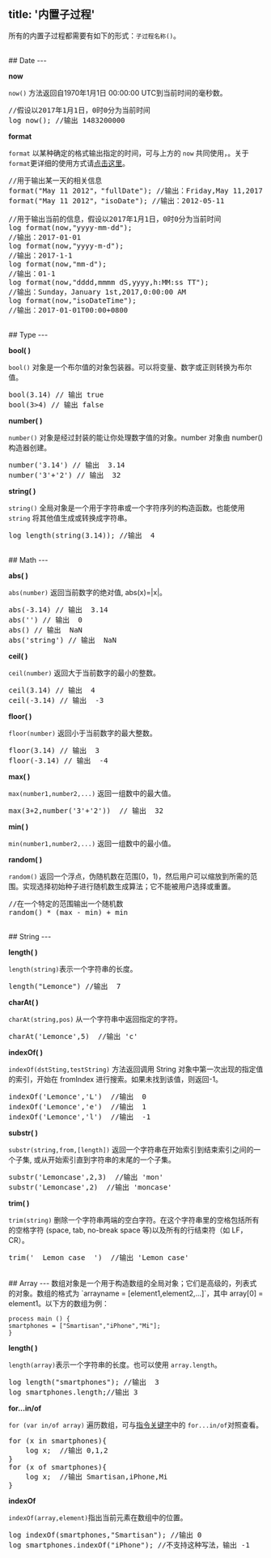 title: '内置子过程'
---
所有的内置子过程都需要有如下的形式：`子过程名称()`。

<br/>
## Date
---

**now**

`now()` 方法返回自1970年1月1日 00:00:00 UTC到当前时间的毫秒数。
<pre class='sublemon'>
//假设以2017年1月1日，0时0分为当前时间
log now(); //输出 1483200000
</pre>

**format**

`format` 以某种确定的格式输出指定的时间，可与上方的 `now` 共同使用，。关于`format`更详细的使用方式请[点击这里](https://www.npmjs.com/package/dateformat)。
<pre class='sublemon'>
//用于输出某一天的相关信息
format("May 11 2012"，"fullDate"); //输出：Friday,May 11,2017
format("May 11 2012"，"isoDate"); //输出：2012-05-11

//用于输出当前的信息，假设以2017年1月1日，0时0分为当前时间
log format(now,"yyyy-mm-dd");
//输出：2017-01-01
log format(now,"yyyy-m-d");
//输出：2017-1-1
log format(now,"mm-d");
//输出：01-1
log format(now,"dddd,mmmm dS,yyyy,h:MM:ss TT");
//输出：Sunday，January 1st,2017,0:00:00 AM
log format(now,"isoDateTime");
//输出：2017-01-01T00:00+0800
</pre>

<br/>
## Type
---

**bool( )**

`bool()` 对象是一个布尔值的对象包装器。可以将变量、数字或正则转换为布尔值。
<pre class='sublemon'>
bool(3.14) // 输出 true
bool(3>4) // 输出 false
</pre>

**number( )**

`number()` 对象是经过封装的能让你处理数字值的对象。number 对象由 number() 构造器创建。
<pre class='sublemon'>
number('3.14') // 输出  3.14
number('3'+'2') // 输出  32
</pre>

**string( )**

`string()` 全局对象是一个用于字符串或一个字符序列的构造函数。也能使用 `string` 将其他值生成或转换成字符串。
<pre class='sublemon'>
log length(string(3.14)); //输出  4
</pre>

<br/>
## Math
---

**abs( )**

`abs(number)` 返回当前数字的绝对值, abs(x)=|x|。
<pre class='sublemon'>
abs(-3.14) // 输出  3.14
abs('') // 输出  0
abs() // 输出  NaN
abs('string') // 输出  NaN
</pre>

**ceil( )**

`ceil(number)` 返回大于当前数字的最小的整数。
<pre class='sublemon'>
ceil(3.14) // 输出  4
ceil(-3.14) // 输出  -3
</pre>

**floor( )**

`floor(number)` 返回小于当前数字的最大整数。
<pre class='sublemon'>
floor(3.14) // 输出  3
floor(-3.14) // 输出  -4
</pre>

**max( )**

`max(number1,number2,...)` 返回一组数中的最大值。
<pre class='sublemon'>
max(3+2,number('3'+'2'))  // 输出  32
</pre>

**min( )**

`min(number1,number2,...)` 返回一组数中的最小值。

**random( )**

`random()` 返回一个浮点，伪随机数在范围[0，1)，然后用户可以缩放到所需的范围。实现选择初始种子进行随机数生成算法；它不能被用户选择或重置。
<pre class='sublemon'>
//在一个特定的范围输出一个随机数
random() * (max - min) + min 
</pre>

<br/>
## String
---

**length( )** 

`length(string)`表示一个字符串的长度。
<pre class='sublemon'>
length("Lemonce") //输出  7
</pre>

**charAt( )**

`charAt(string,pos)` 从一个字符串中返回指定的字符。
<pre class='sublemon'>
charAt('Lemonce',5)  //输出 'c'
</pre>

**indexOf( )**

`indexOf(dstSting,testString)` 方法返回调用 String 对象中第一次出现的指定值的索引，开始在 fromIndex 进行搜索。如果未找到该值，则返回-1。
<pre class='sublemon'>
indexOf('Lemonce','L')  //输出  0
indexOf('Lemonce','e')  //输出  1
indexOf('Lemonce','l')  //输出  -1
</pre>

**substr( )**

`substr(string,from,[length])` 返回一个字符串在开始索引到结束索引之间的一个子集, 或从开始索引直到字符串的末尾的一个子集。
<pre class='sublemon'>
substr('Lemoncase',2,3)  //输出 'mon'
substr('Lemoncase',2)  //输出 'moncase'
</pre>

**trim( )**

`trim(string)` 删除一个字符串两端的空白字符。在这个字符串里的空格包括所有的空格字符 (space, tab, no-break space 等)以及所有的行结束符（如 LF，CR）。
<pre class='sublemon'>
trim('  Lemon case  ')  //输出 'Lemon case'
</pre>

<br/>
## Array
---
数组对象是一个用于构造数组的全局对象；它们是高级的，列表式的对象。数组的格式为 `arrayname = [element1,element2,...]`，其中 array[0] = element1。以下方的数组为例：

```
process main () {
smartphones = ["Smartisan","iPhone","Mi"];
}
```

**length( )** 

`length(array)`表示一个字符串的长度。也可以使用 `array.length`。
<pre class='sublemon'>
log length("smartphones"); //输出  3
log smartphones.length;//输出 3
</pre>

**for...in/of**

`for (var in/of array)` 遍历数组，可与[指令关键字](/zh-cn/docs/lemoncase2/instructionkeyword.html)中的 `for...in/of`对照查看。
<pre class='sublemon'>
for (x in smartphones){
    log x;  //输出 0,1,2
}
for (x of smartphones){
    log x;  //输出 Smartisan,iPhone,Mi
}
</pre>

**indexOf**

`indexOf(array,element)`指出当前元素在数组中的位置。
<pre class='sublemon'>
log indexOf(smartphones,"Smartisan"); //输出 0
log smartphones.indexOf("iPhone"); //不支持这种写法，输出 -1
</pre>

